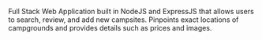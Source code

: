 Full Stack Web Application built in NodeJS and ExpressJS that allows users to search, review, and add new campsites. Pinpoints exact locations of campgrounds and provides details such as prices and images.